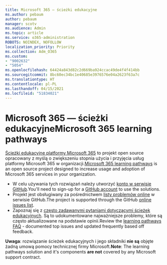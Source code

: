 ```yaml
---
title: Microsoft 365 — ścieżki edukacyjne
ms.author: pebaum
author: pebaum
manager: scotv
ms.audience: Admin
ms.topic: article
ms.service: o365-administration
ROBOTS: NOINDEX, NOFOLLOW
localization_priority: Priority
ms.collection: Adm_O365
ms.custom:
- "9002632"
- "5054"
ms.openlocfilehash: 64424a843d82c2d669ba924ccac49de4f4f414bb
ms.sourcegitcommit: 8bc60ec34bc1e40685e3976576e04a2623f63a7c
ms.translationtype: HT
ms.contentlocale: pl-PL
ms.lasthandoff: 04/15/2021
ms.locfileid: "51834021"
---
```

# <a name="microsoft-365-learning-pathways"></a><span data-ttu-id="b1e56-102">Microsoft 365 — ścieżki edukacyjne</span><span class="sxs-lookup"><span data-stu-id="b1e56-102">Microsoft 365 learning pathways</span></span>

<span data-ttu-id="b1e56-103">[Ścieżki edukacyjne platformy Microsoft 365](https://docs.microsoft.com/office365/customlearning/) to projekt open source opracowany z myślą o zwiększeniu stopnia użycia i przyjęcia usług platformy Microsoft 365 w organizacji.</span><span class="sxs-lookup"><span data-stu-id="b1e56-103">[Microsoft 365 learning pathways](https://docs.microsoft.com/office365/customlearning/) is an open source project designed to increase usage and adoption of Microsoft 365 services in your organization.</span></span>

- <span data-ttu-id="b1e56-104">W celu używania tych rozwiązań należy utworzyć [konto w serwisie GitHub](https://aka.ms/joingithub).</span><span class="sxs-lookup"><span data-stu-id="b1e56-104">You'll need to sign-up for a [GitHub account](https://aka.ms/joingithub) to use the solutions.</span></span>
- <span data-ttu-id="b1e56-105">Projekt jest obsługiwany za pośrednictwem [listy problemów online](https://aka.ms/CustomLearningHelp) w serwisie GitHub.</span><span class="sxs-lookup"><span data-stu-id="b1e56-105">The project is supported through the GitHub [online issues list](https://aka.ms/CustomLearningHelp).</span></span>
- <span data-ttu-id="b1e56-106">Zapoznaj się z [często zadawanymi pytaniami dotyczącymi ścieżek edukacyjnych](https://docs.microsoft.com/office365/customlearning/faq). Są to udokumentowane najważniejsze problemy, które są często aktualizowane na podstawie opinii.</span><span class="sxs-lookup"><span data-stu-id="b1e56-106">Review the [learning pathways FAQ](https://docs.microsoft.com/office365/customlearning/faq) - documented top issues and updated frequently based off feedback.</span></span>

<span data-ttu-id="b1e56-107">**Uwaga**: rozwiązanie ścieżek edukacyjnych i jego składniki **nie są** objęte żadną umową pomocy technicznej firmy Microsoft.</span><span class="sxs-lookup"><span data-stu-id="b1e56-107">**Note**: The learning pathways solution and it's components **are not** covered by any Microsoft support contract.</span></span>
